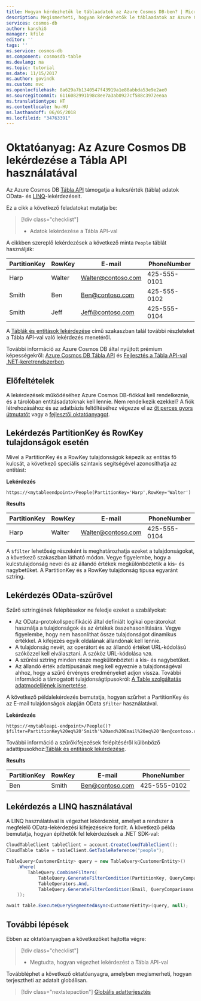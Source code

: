 ```yaml
---
title: Hogyan kérdezhetők le táblaadatok az Azure Cosmos DB-ben? | Microsoft Docs
description: Megismerheti, hogyan kérdezhetők le táblaadatok az Azure Cosmos DB-ben
services: cosmos-db
author: kanshiG
manager: kfile
editor: ''
tags: ''
ms.service: cosmos-db
ms.component: cosmosdb-table
ms.devlang: na
ms.topic: tutorial
ms.date: 11/15/2017
ms.author: govindk
ms.custom: mvc
ms.openlocfilehash: 8a629a7b1340547f43919a1e88abbda53e9e2ae0
ms.sourcegitcommit: 6116082991b98c8ee7a3ab0927cf588c3972eeaa
ms.translationtype: HT
ms.contentlocale: hu-HU
ms.lasthandoff: 06/05/2018
ms.locfileid: "34763391"
---
```

# <a name="tutorial-query-azure-cosmos-db-by-using-the-table-api"></a>Oktatóanyag: Az Azure Cosmos DB lekérdezése a Tábla API használatával

Az Azure Cosmos DB [Tábla API](table-introduction.md) támogatja a kulcs/érték (tábla) adatok OData- és [LINQ](https://docs.microsoft.com/rest/api/storageservices/fileservices/writing-linq-queries-against-the-table-service)-lekérdezéseit.  

Ez a cikk a következő feladatokat mutatja be: 

> [!div class="checklist"]
> * Adatok lekérdezése a Tábla API-val

A cikkben szereplő lekérdezések a következő minta `People` táblát használják:

| PartitionKey | RowKey | E-mail | PhoneNumber |
| --- | --- | --- | --- |
| Harp | Walter | Walter@contoso.com| 425-555-0101 |
| Smith | Ben | Ben@contoso.com| 425-555-0102 |
| Smith | Jeff | Jeff@contoso.com| 425-555-0104 | 

A [Táblák és entitások lekérdezése](https://docs.microsoft.com/rest/api/storageservices/fileservices/querying-tables-and-entities) című szakaszban talál további részleteket a Tábla API-val való lekérdezés menetéről. 

További információ az Azure Cosmos DB által nyújtott prémium képességekről: [Azure Cosmos DB Tábla API](table-introduction.md) és [Fejlesztés a Tábla API-val .NET-keretrendszerben](tutorial-develop-table-dotnet.md). 

## <a name="prerequisites"></a>Előfeltételek

A lekérdezések működéséhez Azure Cosmos DB-fiókkal kell rendelkeznie, és a tárolóban entitásadatoknak kell lennie. Nem rendelkezik ezekkel? A fiók létrehozásához és az adatbázis feltöltéséhez végezze el az [öt perces gyors útmutatót](create-table-dotnet.md) vagy a [fejlesztői oktatóanyagot](tutorial-develop-table-dotnet.md).

## <a name="query-on-partitionkey-and-rowkey"></a>Lekérdezés PartitionKey és RowKey tulajdonságok esetén
Mivel a PartitionKey és a RowKey tulajdonságok képezik az entitás fő kulcsát, a következő speciális szintaxis segítségével azonosíthatja az entitást: 

**Lekérdezés**

```
https://<mytableendpoint>/People(PartitionKey='Harp',RowKey='Walter')  
```
**Results**

| PartitionKey | RowKey | E-mail | PhoneNumber |
| --- | --- | --- | --- |
| Harp | Walter | Walter@contoso.com| 425-555-0104 |

A `$filter` lehetőség részeként is meghatározhatja ezeket a tulajdonságokat, a következő szakaszban látható módon. Vegye figyelembe, hogy a kulcstulajdonság nevei és az állandó értékek megkülönböztetik a kis- és nagybetűket. A PartitionKey és a RowKey tulajdonság típusa egyaránt sztring. 

## <a name="query-by-using-an-odata-filter"></a>Lekérdezés OData-szűrővel
Szűrő sztringjének felépítésekor ne feledje ezeket a szabályokat: 

* Az OData-protokollspecifikáció által definiált logikai operátorokat használja a tulajdonságok és az értékek összehasonlítására. Vegye figyelembe, hogy nem hasonlíthat össze tulajdonságot dinamikus értékkel. A kifejezés egyik oldalának állandónak kell lennie. 
* A tulajdonság nevét, az operátort és az állandó értéket URL-kódolású szóközzel kell elválasztani. A szóköz URL-kódolása `%20`. 
* A szűrési sztring minden része megkülönbözteti a kis- és nagybetűket. 
* Az állandó érték adattípusának meg kell egyeznie a tulajdonságéval ahhoz, hogy a szűrő érvényes eredményeket adjon vissza. További információ a támogatott tulajdonságtípusokról: [A Table szolgáltatás adatmodelljének ismertetése](https://docs.microsoft.com/rest/api/storageservices/understanding-the-table-service-data-model). 

A következő példalekérdezés bemutatja, hogyan szűrhet a PartitionKey és az E-mail tulajdonságok alapján OData `$filter` használatával.

**Lekérdezés**

```
https://<mytableapi-endpoint>/People()?$filter=PartitionKey%20eq%20'Smith'%20and%20Email%20eq%20'Ben@contoso.com'
```

További információ a szűrőkifejezések felépítéséről különböző adattípusokhoz:[Táblák és entitások lekérdezése](https://docs.microsoft.com/rest/api/storageservices/querying-tables-and-entities).

**Results**

| PartitionKey | RowKey | E-mail | PhoneNumber |
| --- | --- | --- | --- |
| Ben |Smith | Ben@contoso.com| 425-555-0102 |

## <a name="query-by-using-linq"></a>Lekérdezés a LINQ használatával 
A LINQ használatával is végezhet lekérdezést, amelyet a rendszer a megfelelő OData-lekérdezési kifejezésekre fordít. A következő példa bemutatja, hogyan építhetők fel lekérdezések a .NET SDK-val:

```csharp
CloudTableClient tableClient = account.CreateCloudTableClient();
CloudTable table = tableClient.GetTableReference("people");

TableQuery<CustomerEntity> query = new TableQuery<CustomerEntity>()
    .Where(
        TableQuery.CombineFilters(
            TableQuery.GenerateFilterCondition(PartitionKey, QueryComparisons.Equal, "Smith"),
            TableOperators.And,
            TableQuery.GenerateFilterCondition(Email, QueryComparisons.Equal,"Ben@contoso.com")
    ));

await table.ExecuteQuerySegmentedAsync<CustomerEntity>(query, null);
```

## <a name="next-steps"></a>További lépések

Ebben az oktatóanyagban a következőket hajtotta végre:

> [!div class="checklist"]
> * Megtudta, hogyan végezhet lekérdezést a Tábla API-val

Továbbléphet a következő oktatóanyagra, amelyben megismerheti, hogyan terjesztheti az adatait globálisan.

> [!div class="nextstepaction"]
> [Globális adatterjesztés](tutorial-global-distribution-table.md)
